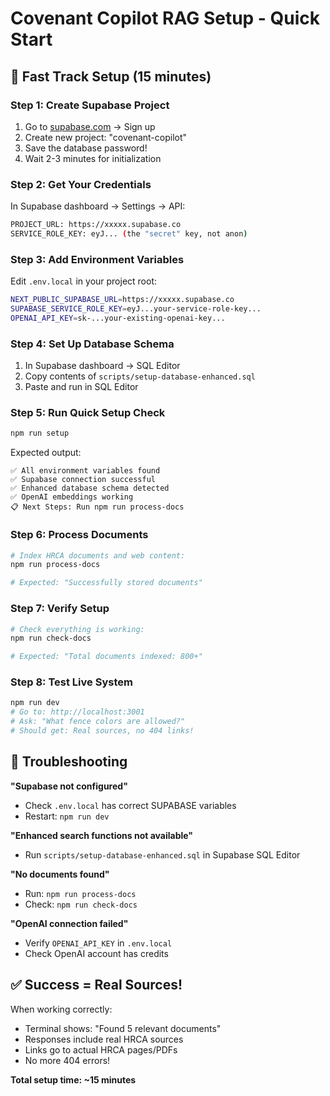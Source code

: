 # Covenant Copilot RAG Setup - Quick Start

## 🚀 **Fast Track Setup (15 minutes)**

### **Step 1: Create Supabase Project**
1. Go to [supabase.com](https://supabase.com) → Sign up
2. Create new project: "covenant-copilot"  
3. Save the database password!
4. Wait 2-3 minutes for initialization

### **Step 2: Get Your Credentials**
In Supabase dashboard → Settings → API:
```bash
PROJECT_URL: https://xxxxx.supabase.co
SERVICE_ROLE_KEY: eyJ... (the "secret" key, not anon)
```

### **Step 3: Add Environment Variables**
Edit `.env.local` in your project root:
```bash
NEXT_PUBLIC_SUPABASE_URL=https://xxxxx.supabase.co
SUPABASE_SERVICE_ROLE_KEY=eyJ...your-service-role-key...
OPENAI_API_KEY=sk-...your-existing-openai-key...
```

### **Step 4: Set Up Database Schema**
1. In Supabase dashboard → SQL Editor
2. Copy contents of `scripts/setup-database-enhanced.sql` 
3. Paste and run in SQL Editor

### **Step 5: Run Quick Setup Check**
```bash
npm run setup
```

Expected output:
```
✅ All environment variables found
✅ Supabase connection successful  
✅ Enhanced database schema detected
✅ OpenAI embeddings working
📋 Next Steps: Run npm run process-docs
```

### **Step 6: Process Documents**
```bash
# Index HRCA documents and web content:
npm run process-docs

# Expected: "Successfully stored documents"
```

### **Step 7: Verify Setup**
```bash
# Check everything is working:
npm run check-docs

# Expected: "Total documents indexed: 800+"
```

### **Step 8: Test Live System**
```bash
npm run dev
# Go to: http://localhost:3001
# Ask: "What fence colors are allowed?"
# Should get: Real sources, no 404 links!
```

## **🔧 Troubleshooting**

**"Supabase not configured"**
- Check `.env.local` has correct SUPABASE variables
- Restart: `npm run dev`

**"Enhanced search functions not available"**  
- Run `scripts/setup-database-enhanced.sql` in Supabase SQL Editor

**"No documents found"**
- Run: `npm run process-docs`
- Check: `npm run check-docs`

**"OpenAI connection failed"**
- Verify `OPENAI_API_KEY` in `.env.local`
- Check OpenAI account has credits

## **✅ Success = Real Sources!**

When working correctly:
- Terminal shows: "Found 5 relevant documents" 
- Responses include real HRCA sources
- Links go to actual HRCA pages/PDFs
- No more 404 errors!

**Total setup time: ~15 minutes**